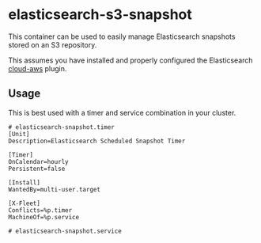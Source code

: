# elasticsearch-s3-snapshot

This container can be used to easily manage Elasticsearch snapshots stored on an S3 repository.

This assumes you have installed and properly configured the Elasticsearch [cloud-aws](https://github.com/elastic/elasticsearch-cloud-aws) plugin.


## Usage
This is best used with a timer and service combination in your cluster.

```
# elasticsearch-snapshot.timer
[Unit]
Description=Elasticsearch Scheduled Snapshot Timer

[Timer]
OnCalendar=hourly
Persistent=false

[Install]
WantedBy=multi-user.target

[X-Fleet]
Conflicts=%p.timer
MachineOf=%p.service

```

```
# elasticsearch-snapshot.service

```
